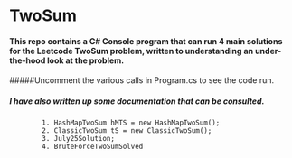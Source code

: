 # TwoSum 
#### This repo contains a C# Console program that can run 4 main solutions for the Leetcode **TwoSum** problem, written to understanding an under-the-hood look at the problem. 
#####Uncomment the various calls in Program.cs to see the code run.
##### I have also written up some documentation that can be consulted.
            1. HashMapTwoSum hMTS = new HashMapTwoSum();
            2. ClassicTwoSum tS = new ClassicTwoSum();
            3. July25Solution;
            4. BruteForceTwoSumSolved
